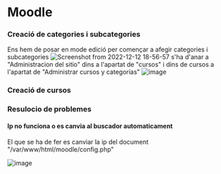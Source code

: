 
# Moodle

### Creació de categories i subcategories
Ens hem de posar en mode edició per començar a afegir categories i subcategories
![Screenshot from 2022-12-12 18-56-57](https://user-images.githubusercontent.com/114423396/207119601-47e79641-a2e4-4019-a3c2-9dbf22dd32d8.png)
s'ha d'anar a "Administracion del sitio" dins a l'apartat de "cursos" i dins de cursos a l'apartat de
"Administrar cursos y categorías"
![image](https://user-images.githubusercontent.com/114423396/207121247-5be5fe74-03ac-4360-9107-b6b3f25e0b3c.png)

### Creació de cursos 

### Resulocio de problemes

#### Ip no funciona o es canvia al buscador automaticament

El que se ha de fer es canviar la ip del document "/var/www/html/moodle/config.php"

![image](https://user-images.githubusercontent.com/114423396/207105819-fc9e20dc-7b58-425e-8e24-04039f5e29bb.png)
